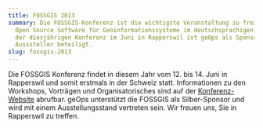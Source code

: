 ```yaml
---
title: FOSSGIS 2013
summary: Die FOSSGIS-Konferenz ist die wichtigste Veranstaltung zu freier und
  Open Source Software für Geoinformationssysteme im deutschsprachigen Raum. Bei
  der diesjährigen Konferenz im Juni in Rapperswil ist geOps als Sponsor und
  Ausssteller beteiligt.
slug: fossgis-2013
---
```

Die FOSSGIS Konferenz findet in diesem Jahr vom 12. bis 14. Juni in Rapperswil und somit erstmals in der Schweiz statt. Informationen zu den Workshops, Vorträgen und Organisatorisches sind auf der [Konferenz-Website](http://www.fossgis.de/konferenz/2013/) abrufbar. geOps unterstützt die FOSSGIS als Silber-Sponsor und wird mit einem Ausstellungsstand vertreten sein. Wir freuen uns, Sie in Rapperswil zu treffen.